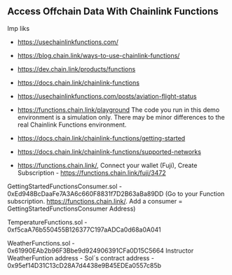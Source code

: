 ## Access Offchain Data With Chainlink Functions

Imp liks

- https://usechainlinkfunctions.com/
- https://blog.chain.link/ways-to-use-chainlink-functions/
- https://dev.chain.link/products/functions
- https://docs.chain.link/chainlink-functions
- https://usechainlinkfunctions.com/posts/aviation-flight-status
- https://functions.chain.link/playground
The code you run in this demo environment is a simulation only.
There may be minor differences to the real Chainlink Functions environment.
- https://docs.chain.link/chainlink-functions/getting-started
- https://docs.chain.link/chainlink-functions/supported-networks

- https://functions.chain.link/, Connect your wallet (Fuji), Create Subscription - https://functions.chain.link/fuji/3472

GettingStartedFunctionsConsumer.sol - 0xEd948BcDaaFe7A3A6c660F8831f7D2B63aBa89DD
(Go to your Function subscription. https://functions.chain.link/. Add a consumer = GettingStartedFunctionsConsumer Address)

TemperatureFunctions.sol - 0xf5caA76b550455B126377C197aADCa0d68a0A041

WeatherFunctions.sol - 0x61990EAb2b96F3Bbe9d924906391CFa0D15C5664
Instructor WeatherFuntion address - Sol´s contract address - 0x95ef14D31C13cD28A7d4438e9B45EDEa0557c85b

